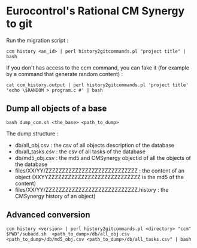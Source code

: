 # Eurocontrol's Rational CM Synergy to git

Run the migration script :

    ccm history <an_id> | perl history2gitcommands.pl "project title" | bash

If you don't has access to the ccm command, you can fake it (for example by a command that generate random content) :

    cat ccm_history.output | perl history2gitcommands.pl 'project title' 'echo \$RANDOM > program.c #' | bash

## Dump all objects of a base

    bash dump_ccm.sh <the_base> <path_to_dump>

The dump structure :

 - db/all_obj.csv : the csv of all objects description of the database
 - db/all_tasks.csv : the csv of all tasks of the database
 - db/md5_obj.csv : the md5 and CMSynergy objectid of all the objects of the database
 - files/XX/YY/ZZZZZZZZZZZZZZZZZZZZZZZZZZZZ : the content of an object (XXYYZZZZZZZZZZZZZZZZZZZZZZZZZZZZ is the md5 of the content)
 - files/XX/YY/ZZZZZZZZZZZZZZZZZZZZZZZZZZZZ.history : the CMSynergy history of an object)

## Advanced conversion

    ccm history <version> | perl history2gitcommands.pl <directory> "ccm" $PWD"/subadd.sh  <path_to_dump>/db/all_obj.csv  <path_to_dump>/db/md5_obj.csv <path_to_dump>/db/all_tasks.csv" | bash

